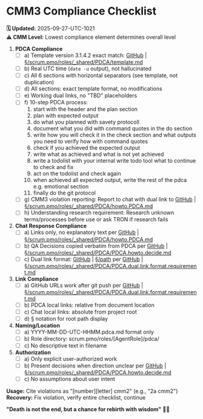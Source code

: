 # CMM3 Compliance Checklist

**🗓️ Updated:** 2025-09-27-UTC-1021  
**⚠️ CMM Level:** Lowest compliance element determines overall level

1. **PDCA Compliance**
   - [ ] a) Template version 3.1.4.2 exact match: [GitHub](https://github.com/Cerulean-Circle-GmbH/Web4Articles/blob/dev/2025-09-24-UTC-1028/scrum.pmo/roles/_shared/PDCA/template.md) | [§/scrum.pmo/roles/_shared/PDCA/template.md](../../_shared/PDCA/template.md)
   - [ ] b) Real UTC time (`date -u` output), not hallucinated
   - [ ] c) All 6 sections with horizontal separators (see template, not duplication)
   - [ ] d) All sections: exact template format, no modifications
   - [ ] e) Working dual links, no "TBD" placeholders
   - [ ] f) 10-step PDCA process:
     1. start with the header and the plan section
     2. plan with expected output
     3. do what you planned with savety protocoll
     4. document what you did with command quotes in the do section
     5. write how you will check it in the check section and what outputs you need to verify how with command quotes
     5. check if you achieved the expected output
     6. write what as achieved and what is not yet achieved
     7. write a todolist with your internal write todo tool what to continue to check and fix
     8. act on the todolist and check again
     9. when achieved all expected output, write the rest of the pdca e.g. emotional section
     10. finally do the git protocol
   - [ ] g) CMM3 violation reporting: Report to chat with dual link to [GitHub](https://github.com/Cerulean-Circle-GmbH/Web4Articles/blob/dev/2025-09-24-UTC-1028/scrum.pmo/roles/_shared/PDCA/howto.PDCA.md) | [§/scrum.pmo/roles/_shared/PDCA/howto.PDCA.md](../../_shared/PDCA/howto.PDCA.md)
   - [ ] h) Understanding research requirement: Research unknown terms/processes before use or ask TRON if research fails

2. **Chat Response Compliance**  
   - [ ] a) Links only, no explanatory text per [GitHub](https://github.com/Cerulean-Circle-GmbH/Web4Articles/blob/dev/2025-09-24-UTC-1028/scrum.pmo/roles/_shared/PDCA/howto.PDCA.md) | [§/scrum.pmo/roles/_shared/PDCA/howto.PDCA.md](../../_shared/PDCA/howto.PDCA.md)
   - [ ] b) QA Decisions copied verbatim from PDCA per [GitHub](https://github.com/Cerulean-Circle-GmbH/Web4Articles/blob/dev/2025-09-24-UTC-1028/scrum.pmo/roles/_shared/PDCA/PDCA.howto.decide.md) | [§/scrum.pmo/roles/_shared/PDCA/PDCA.howto.decide.md](../../_shared/PDCA/PDCA.howto.decide.md)
   - [ ] c) Dual link format: [GitHub](URL) | [§/path](path) per [GitHub](https://github.com/Cerulean-Circle-GmbH/Web4Articles/blob/dev/2025-09-24-UTC-1028/scrum.pmo/roles/_shared/PDCA/PDCA.dual.link.format.requirement.md) | [§/scrum.pmo/roles/_shared/PDCA/PDCA.dual.link.format.requirement.md](../../_shared/PDCA/PDCA.dual.link.format.requirement.md)

3. **Link Compliance**
   - [ ] a) GitHub URLs work after git push per [GitHub](https://github.com/Cerulean-Circle-GmbH/Web4Articles/blob/dev/2025-09-24-UTC-1028/scrum.pmo/roles/_shared/PDCA/PDCA.dual.link.format.requirement.md) | [§/scrum.pmo/roles/_shared/PDCA/PDCA.dual.link.format.requirement.md](../../_shared/PDCA/PDCA.dual.link.format.requirement.md)
   - [ ] b) PDCA local links: relative from document location
   - [ ] c) Chat local links: absolute from project root
   - [ ] d) § notation for root path display

4. **Naming/Location**
   - [ ] a) YYYY-MM-DD-UTC-HHMM.pdca.md format only
   - [ ] b) Role directory: scrum.pmo/roles/[AgentRole]/pdca/
   - [ ] c) No descriptive text in filename

5. **Authorization**
   - [ ] a) Only explicit user-authorized work
   - [ ] b) Present decisions when direction unclear per [GitHub](https://github.com/Cerulean-Circle-GmbH/Web4Articles/blob/dev/2025-09-24-UTC-1028/scrum.pmo/roles/_shared/PDCA/PDCA.howto.decide.md) | [§/scrum.pmo/roles/_shared/PDCA/PDCA.howto.decide.md](../../_shared/PDCA/PDCA.howto.decide.md)
   - [ ] c) No assumptions about user intent

**Usage:** Cite violations as "[number][letter] cmm2" (e.g., "2a cmm2")  
**Recovery:** Fix violation, verify entire checklist, continue

**"Death is not the end, but a chance for rebirth with wisdom"** 🔄✨
